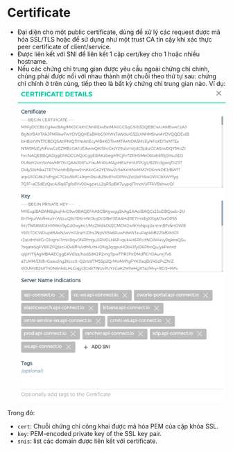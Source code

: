 # Certificate
- Đại diện cho một public certificate, dùng để xử lý các request được mã hóa SSL/TLS hoặc để sử dụng như một trust CA tin cậy khi xác thực peer certificate of client/service.
- Được liên kết với SNI để liên kết 1 cặp cert/key cho 1 hoặc nhiều hostname.
- Nếu các chứng chỉ trung gian được yêu cầu ngoài chứng chỉ chính, chúng phải được nối với nhau thành một chuỗi theo thứ tự sau: chứng chỉ chính ở trên cùng, tiếp theo là bất kỳ chứng chỉ trung gian nào.
Ví dụ:
![alts](../images/cert1.png)

Trong đó:
- ```cert```: Chuỗi chứng chỉ công khai được mã hóa PEM của cặp khóa SSL.
- ```key```: PEM-encoded private key of the SSL key pair.
- ```snis```: list các domain được liên kết với certificate.